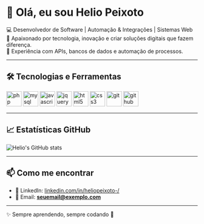 # 👋 Olá, eu sou Helio Peixoto  

💻 Desenvolvedor de Software | Automação & Integrações | Sistemas Web  
🚀 Apaixonado por tecnologia, inovação e criar soluções digitais que fazem diferença.  
🎯 Experiência com APIs, bancos de dados e automação de processos.  

---

## 🛠️ Tecnologias e Ferramentas  
<p align="left">
  <img src="https://cdn.jsdelivr.net/gh/devicons/devicon/icons/php/php-original.svg" alt="php" width="40" height="40"/>
  <img src="https://cdn.jsdelivr.net/gh/devicons/devicon/icons/mysql/mysql-original.svg" alt="mysql" width="40" height="40"/>
  <img src="https://cdn.jsdelivr.net/gh/devicons/devicon/icons/javascript/javascript-original.svg" alt="javascript" width="40" height="40"/>
  <img src="https://cdn.jsdelivr.net/gh/devicons/devicon/icons/jquery/jquery-original.svg" alt="jquery" width="40" height="40"/>
  <img src="https://cdn.jsdelivr.net/gh/devicons/devicon/icons/html5/html5-original.svg" alt="html5" width="40" height="40"/>
  <img src="https://cdn.jsdelivr.net/gh/devicons/devicon/icons/css3/css3-original.svg" alt="css3" width="40" height="40"/>
  <img src="https://cdn.jsdelivr.net/gh/devicons/devicon/icons/git/git-original.svg" alt="git" width="40" height="40"/>
  <img src="https://cdn.jsdelivr.net/gh/devicons/devicon/icons/github/github-original.svg" alt="github" width="40" height="40"/>
</p>  

---

## 📈 Estatísticas GitHub  
![Helio's GitHub stats](https://github-readme-stats.vercel.app/api?username=SEU_USUARIO&show_icons=true&theme=dracula)  

---

## 📫 Como me encontrar  
- 💼 LinkedIn: [linkedin.com/in/heliopeixoto-/](https://www.linkedin.com/in/heliopeixoto-/)  
- 📧 Email: **seuemail@exemplo.com**  

---
✨ Sempre aprendendo, sempre codando 🚀
